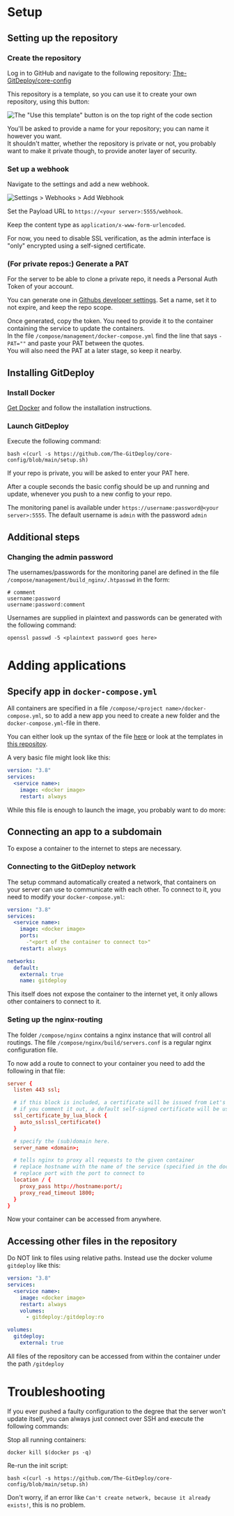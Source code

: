# Setup

## Setting up the repository

### Create the repository

Log in to GitHub and navigate to the following repository: [The-GitDeploy/core-config](https://github.com/The-GitDeploy/core-config)

This repository is a template, so you can use it to create your own repository, using this button:

![The "Use this template" button is on the top right of the code section](/img/use_as_template.png "Use this 'Use this template' button")

You'll be asked to provide a name for your repository; you can name it however you want.  
It shouldn't matter, whether the repository is private or not, you probably want to make it private though, to provide anoter layer of security.

### Set up a webhook
Navigate to the settings and add a new webhook.

![Settings > Webhooks > Add Webhook](/img/webhook.png "Add a new webhook")

Set the Payload URL to `https://<your server>:5555/webhook`.

Keep the content type as `application/x-www-form-urlencoded`.

For now, you need to disable SSL verification, as the admin interface is "only" encrypted using a self-signed certificate.

### (For private repos:) Generate a PAT

For the server to be able to clone a private repo, it needs a Personal Auth Token of your account.

You can generate one in [Githubs developer settings](https://github.com/settings/tokens/new?scopes=repo). Set a name, set it to not expire, and keep the repo scope.

Once generated, copy the token. You need to provide it to the container containing the service to update the containers.  
In the file `/compose/management/docker-compose.yml` find the line that says `- PAT=""` and paste your PAT between the quotes.  
You will also need the PAT at a later stage, so keep it nearby.

## Installing GitDeploy

### Install Docker

[Get Docker](https://docs.docker.com/get-docker/) and follow the installation instructions.

### Launch GitDeploy

Execute the following command:
```
bash <(curl -s https://github.com/The-GitDeploy/core-config/blob/main/setup.sh)
```

If your repo is private, you will be asked to enter your PAT here.

After a couple seconds the basic config should be up and running and update, whenever you push to a new config to your repo.

The monitoring panel is available under `https://username:password@<your server>:5555`. The default username is `admin` with the password `admin`

## Additional steps

### Changing the admin password

The usernames/passwords for the monitoring panel are defined in the file `/compose/management/build_nginx/.htpasswd` in the form:
```
# comment
username:password
username:password:comment
```
Usernames are supplied in plaintext and passwords can be generated with the following command:
```
openssl passwd -5 <plaintext password goes here>
```

# Adding applications

## Specify app in `docker-compose.yml`

All containers are specified in a file `/compose/<project name>/docker-compose.yml`, so to add a new app you need to create a new folder and the `docker-compose.yml`-file in there.

You can either look up the syntax of the file [here](https://docs.docker.com/compose/compose-file/compose-file-v3/) or look at the templates in [this repositoy](https://github.com/The-GitDeploy/templates).

A very basic file might look like this:
```yaml
version: "3.8"
services:
  <service name>:
    image: <docker image>
    restart: always
```

While this file is enough to launch the image, you probably want to do more:

## Connecting an app to a subdomain

To expose a container to the internet to steps are necessary.

### Connecting to the GitDeploy network

The setup command automatically created a network, that containers on your server can use to communicate with each other. To connect to it, you need to modify your `docker-compose.yml`:

```yaml
version: "3.8"
services:
  <service name>:
    image: <docker image>
    ports:
      -"<port of the container to connect to>"
    restart: always

networks:
  default:
    external: true
    name: gitdeploy
```

This itself does not expose the container to the internet yet, it only allows other containers to connect to it.

### Seting up the nginx-routing

The folder `/compose/nginx` contains a nginx instance that will control all routings. The file `/compose/nginx/build/servers.conf` is a regular nginx configuration file.

To now add a route to connect to your container you need to add the following in that file:
```conf
server {
  listen 443 ssl;

  # if this block is included, a certificate will be issued from Let's Encrypt
  # if you comment it out, a default self-signed certificate will be used
  ssl_certificate_by_lua_block {
    auto_ssl:ssl_certificate()
  }

  # specify the (sub)domain here.
  server_name <domain>;

  # tells nginx to proxy all requests to the given container
  # replace hostname with the name of the service (specified in the docker-compose file)
  # replace port with the port to connect to
  location / {
    proxy_pass http://hostname:port/;
    proxy_read_timeout 1800;
  }
}

```

Now your container can be accessed from anywhere.

## Accessing other files in the repository

Do NOT link to files using relative paths.
Instead use the docker volume `gitdeploy` like this:
```yaml
version: "3.8"
services:
  <service name>:
    image: <docker image>
    restart: always
    volumes:
      - gitdeploy:/gitdeploy:ro

volumes:
  gitdeploy:
    external: true
```

All files of the repository can be accessed from within the container under the path `/gitdeploy`

# Troubleshooting

If you ever pushed a faulty configuration to the degree that the server won't update itself, you can always just connect over SSH and execute the following commands:

Stop all running containers:
```
docker kill $(docker ps -q)
```

Re-run the init script:
```
bash <(curl -s https://github.com/The-GitDeploy/core-config/blob/main/setup.sh)
```
Don't worry, if an error like `Can't create network, because it already exists!`, this is no problem.